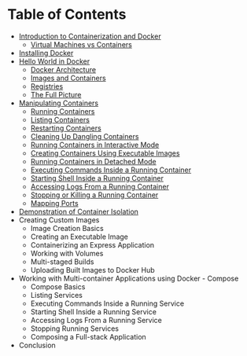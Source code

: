 # Table of Contents



* [Introduction to Containerization and Docker](introduction-to-containerization-and-docker.md)
  * [Virtual Machines vs Containers](introduction-to-containerization-and-docker.md#virtual-machines-vs-containers)
* [Installing Docker](installing-docker.md)
* [Hello World in Docker](hello-world-in-docker.md)
  * [Docker Architecture](hello-world-in-docker.md#docker-architecture)
  * [Images and Containers](hello-world-in-docker.md#images-and-containers)
  * [Registries](hello-world-in-docker.md#registries)
  * [The Full Picture](hello-world-in-docker.md#the-full-picture)
* [Manipulating Containers](manipulating-containers.md)
  * [Running Containers](manipulating-containers.md#running-containers)
  * [Listing Containers](manipulating-containers.md#listing-containers)
  * [Restarting Containers](manipulating-containers.md#restarting-containers)
  * [Cleaning Up Dangling Containers](manipulating-containers.md#cleaning-up-dangling-containers)
  * [Running Containers in Interactive Mode](manipulating-containers.md#running-containers-in-interactive-mode)
  * [Creating Containers Using Executable Images](manipulating-containers.md#creating-containers-using-executable-images)
  * [Running Containers in Detached Mode](manipulating-containers.md#running-containers-in-detached-mode)
  * [Executing Commands Inside a Running Container](manipulating-containers.md#executing-commands-inside-a-running-container)
  * [Starting Shell Inside a Running Container](manipulating-containers.md#starting-shell-inside-a-running-container)
  * [Accessing Logs From a Running Container](manipulating-containers.md#accessing-logs-from-a-running-container)
  * [Stopping or Killing a Running Container](manipulating-containers.md#stopping-or-killing-a-running-container)
  * [Mapping Ports](manipulating-containers.md#mapping-ports)
* [Demonstration of Container Isolation](demonstration-of-container-isolation.md)
* Creating Custom Images
  * Image Creation Basics
  * Creating an Executable Image
  * Containerizing an Express Application
  * Working with Volumes
  * Multi-staged Builds
  * Uploading Built Images to Docker Hub
* Working with Multi-container Applications using Docker - Compose
  * Compose Basics
  * Listing Services
  * Executing Commands Inside a Running Service
  * Starting Shell Inside a Running Service
  * Accessing Logs From a Running Service
  * Stopping Running Services
  * Composing a Full-stack Application
* Conclusion

